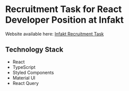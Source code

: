# Recruitment Task for React Developer Position at Infakt

Website available here: [Infakt Recruitment Task](https://infakt-task-alpha.vercel.app/)

## Technology Stack

- React
- TypeScript
- Styled Components
- Material UI
- React Query
